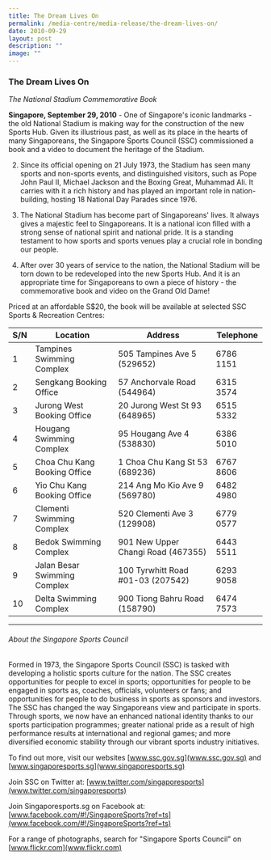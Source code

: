 ```yaml
---
title: The Dream Lives On
permalink: /media-centre/media-release/the-dream-lives-on/
date: 2010-09-29
layout: post
description: ""
image: ""
---
```

### **The Dream Lives On**

_The National Stadium Commemorative Book_

**Singapore, September 29, 2010** - One of Singapore's iconic landmarks - the old National Stadium is making way for the construction of the new Sports Hub. Given its illustrious past, as well as its place in the hearts of many Singaporeans, the Singapore Sports Council (SSC) commissioned a book and a video to document the heritage of the Stadium.

2. Since its official opening on 21 July 1973, the Stadium has seen many sports and non-sports events, and distinguished visitors, such as Pope John Paul II, Michael Jackson and the Boxing Great, Muhammad Ali. It carries with it a rich history and has played an important role in nation-building, hosting 18 National Day Parades since 1976.

3. The National Stadium has become part of Singaporeans' lives. It always gives a majestic feel to Singaporeans. It is a national icon filled with a strong sense of national spirit and national pride. It is a standing testament to how sports and sports venues play a crucial role in bonding our people.

4. After over 30 years of service to the nation, the National Stadium will be torn down to be redeveloped into the new Sports Hub. And it is an appropriate time for Singaporeans to own a piece of history - the commemorative book and video on the Grand Old Dame!

Priced at an affordable S$20, the book will be available at selected SSC Sports & Recreation Centres:

| S/N | Location | Address | Telephone
| --- | --- | --- | --- |
| 1 | Tampines Swimming Complex | 505 Tampines Ave 5 (529652) | 6786 1151
| 2 | Sengkang Booking Office | 57 Anchorvale Road (544964) | 6315 3574 
| 3 | Jurong West Booking Office | 20 Jurong West St 93 (648965) | 6515 5332
| 4 | Hougang Swimming Complex | 95 Hougang Ave 4 (538830) | 6386 5010
| 5 | Choa Chu Kang Booking Office | 1 Choa Chu Kang St 53 (689236) | 6767 8606
| 6 | Yio Chu Kang Booking Office | 214 Ang Mo Kio Ave 9 (569780) | 6482 4980
| 7 | Clementi Swimming Complex | 520 Clementi Ave 3 (129908) | 6779 0577
| 8 | Bedok Swimming Complex | 901 New Upper Changi Road (467355) | 6443 5511
| 9 | Jalan Besar Swimming Complex | 100 Tyrwhitt Road #01-03 (207542) | 6293 9058 
| 10 | Delta Swimming Complex | 900 Tiong Bahru Road (158790) | 6474 7573

---

###### About the Singapore Sports Council
Formed in 1973, the Singapore Sports Council (SSC) is tasked with developing a holistic sports culture for the nation. The SSC creates opportunities for people to excel in sports; opportunities for people to be engaged in sports as, coaches, officials, volunteers or fans; and opportunities for people to do business in sports as sponsors and investors. The SSC has changed the way Singaporeans view and participate in sports. Through sports, we now have an enhanced national identity thanks to our sports participation programmes; greater national pride as a result of high performance results at international and regional games; and more diversified economic stability through our vibrant sports industry initiatives.

To find out more, visit our websites [www.ssc.gov.sg](www.ssc.gov.sg) and [www.singaporesports.sg](www.singaporesports.sg)

Join SSC on Twitter at: [www.twitter.com/singaporesports](www.twitter.com/singaporesports)

Join Singaporesports.sg on Facebook at: [www.facebook.com/#!/SingaporeSports?ref=ts](www.facebook.com/#!/SingaporeSports?ref=ts)

For a range of photographs, search for "Singapore Sports Council" on [www.flickr.com](www.flickr.com)
